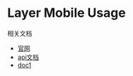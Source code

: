 # Layer Mobile Usage

相关文档

- [官网](http://layer.layui.com/mobile/)
- [api文档](http://layer.layui.com/mobile/api.html)
- [doc1](http://www.cnblogs.com/CyLee/p/5324180.html)
